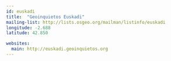 ```yaml
---
id: euskadi
title:  "Geoinquietos Euskadi"
mailing-list: http://lists.osgeo.org/mailman/listinfo/euskadi
longitude: -2.688
latitude: 42.850

websites:
  main: http://euskadi.geoinquietos.org
---
```

